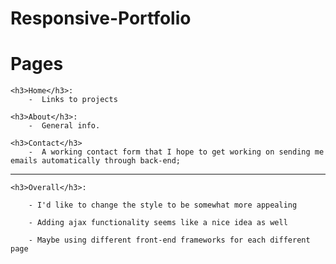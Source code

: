 # Responsive-Portfolio

<h1>Pages</h1>


    <h3>Home</h3>:
        -  Links to projects
    
    <h3>About</h3>: 
        -  General info.
    
    <h3>Contact</h3>
        -  A working contact form that I hope to get working on sending me emails automatically through back-end;

-----------------------------

    <h3>Overall</h3>:

        - I'd like to change the style to be somewhat more appealing

        - Adding ajax functionality seems like a nice idea as well

        - Maybe using different front-end frameworks for each different page
